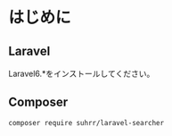 # はじめに

## Laravel

Laravel6.\*をインストールしてください。

## Composer

```
composer require suhrr/laravel-searcher
```
